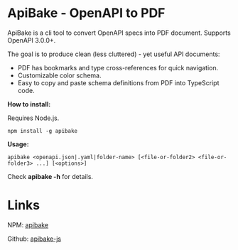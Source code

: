 # ApiBake - OpenAPI to PDF

ApiBake is a cli tool to convert OpenAPI specs into PDF document. Supports OpenAPI 3.0.0+.

The goal is to produce clean (less cluttered) - yet useful API documents:
 - PDF has bookmarks and type cross-references for quick navigation.
 - Customizable color schema.
 - Easy to copy and paste schema definitions from PDF into TypeScript code.

**How to install:**

Requires Node.js.

```
npm install -g apibake
```

**Usage:**

```
apibake <openapi.json|.yaml|folder-name> [<file-or-folder2> <file-or-folder3> ...] [<options>]
```

Check **apibake -h** for details.

# Links

NPM: [apibake](https://www.npmjs.com/package/apibake)

Github: [apibake-js](https://github.com/curvednebula/apibake-js)
